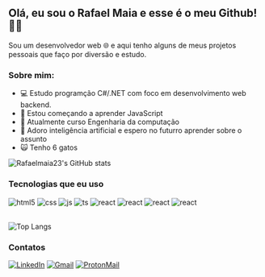## Olá, eu sou o Rafael Maia e esse é o meu Github! 🧑‍💻 
Sou um desenvolvedor web 🌐 e aqui tenho alguns de meus projetos pessoais que faço por diversão e estudo.

### Sobre mim:
- 💻 Estudo programção C#/.NET com foco em desenvolvimento web backend.
- 📖 Estou começando a aprender JavaScript
- 🏫 Atualmente curso Engenharia da computação
- 🤖 Adoro inteligência artificial e espero no futurro aprender sobre o assunto
- 🙀 Tenho 6 gatos

![Rafaelmaia23's GitHub stats](https://github-readme-stats.vercel.app/api?username=rafaelmaia23&count_private=true&show_icons=true&theme=algolia)

### Tecnologias que eu uso
<div style="display: inline_block">
  <img align="center" alt="html5" src="https://img.shields.io/badge/C%23-239120?style=for-the-badge&logo=c-sharp&logoColor=white" />
  <img align="center" alt="css" src="https://img.shields.io/badge/.NET-5C2D91?style=for-the-badge&logo=.net&logoColor=white" />
  <img align="center" alt="js" src="https://img.shields.io/badge/HTML5-E34F26?style=for-the-badge&logo=html5&logoColor=white" />
  <img align="center" alt="ts" src="https://img.shields.io/badge/CSS3-1572B6?style=for-the-badge&logo=css3&logoColor=white" />
  <img align="center" alt="react" src="https://img.shields.io/badge/JavaScript-F7DF1E?style=for-the-badge&logo=javascript&logoColor=black" />
  <img align="center" alt="react" src="https://img.shields.io/badge/Microsoft_SQL_Server-CC2927?style=for-the-badge&logo=microsoft-sql-server&logoColor=white" />
  <img align="center" alt="react" src="https://img.shields.io/badge/Visual_Studio-5C2D91?style=for-the-badge&logo=visual%20studio&logoColor=white" />
  <img align="center" alt="react" src="https://img.shields.io/badge/Visual_Studio_Code-0078D4?style=for-the-badge&logo=visual%20studio%20code&logoColor=white" />
</div><br/>

![Top Langs](https://github-readme-stats.vercel.app/api/top-langs/?username=rafaelmaia23&theme=algolia)

### Contatos
[![LinkedIn](https://img.shields.io/badge/LinkedIn-0077B5?style=for-the-badge&logo=linkedin&logoColor=white)](https://www.linkedin.com/in/rafaelmaiadafonseca/)
[![Gmail](https://img.shields.io/badge/Gmail-D14836?style=for-the-badge&logo=gmail&logoColor=white)](rafaelmaiadafonseca@gmail.com)
[![ProtonMail](https://img.shields.io/badge/ProtonMail-8B89CC?style=for-the-badge&logo=protonmail&logoColor=white)](rafaelmfcontato@protonmail.com)
